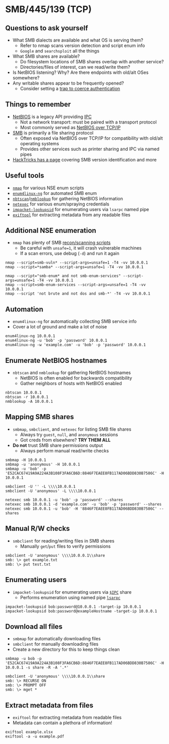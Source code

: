 # SMB/445/139 (TCP)

## Questions to ask yourself
  *  What SMB dialects are available and what OS is serving them?
      *  Refer to nmap scans version detection and script enum info
      *  `Google` and `searchsploit` all the things
  *  What SMB shares are available?
      *  Do filesystem locations of SMB shares overlap with another service?
      *  Directories/files of interest, can we read/write them?
  *  Is NetBIOS listening? Why? Are there endpoints with old/alt OSes somewhere?
  *  Any writable shares appear to be frequently opened?
      *  Consider setting a [trap to coerce authentication](https://www.ired.team/offensive-security/initial-access/t1187-forced-authentication)

## Things to remember
  *  [NetBIOS](https://datatracker.ietf.org/doc/html/rfc1001) is a legacy API providing [IPC](https://en.wikipedia.org/wiki/Inter-process_communication)
      *  Not a network transport: must be paired with a transport protocol
      *  Most commonly served as [NetBIOS over TCP/IP](https://learn.microsoft.com/en-us/previous-versions/windows/it-pro/windows-2000-server/cc940063(v=technet.10))
  *  [SMB](https://learn.microsoft.com/en-us/windows/win32/fileio/microsoft-smb-protocol-and-cifs-protocol-overview) is primarily a file sharing protocol
      *  Often exposed via NetBIOS over TCP/IP for compatibility with old/alt operating systems
      *  Provides other services such as printer sharing and IPC via named pipes
  *  [HackTricks has a page](https://book.hacktricks.xyz/network-services-pentesting/pentesting-smb#smb-server-version) covering SMB version identification and more

## Useful tools
  *  [`nmap`](https://nmap.org/) for various NSE enum scripts
  *  [`enum4linux-ng`](https://github.com/cddmp/enum4linux-ng) for automated SMB enum
  *  [`nbtscan`](https://github.com/resurrecting-open-source-projects/nbtscan)/[`nmblookup`](https://www.samba.org/samba/docs/current/man-html/nmblookup.1.html) for gathering NetBIOS information
  *  [`netexec`](https://www.netexec.wiki/) for various enum/spraying credentials
  *  [`impacket-lookupsid`](https://github.com/fortra/impacket/blob/master/examples/lookupsid.py) for enumerating users via `lsarpc` named pipe
  *  [`exiftool`](https://exiftool.org/) for extracting metadata from any readable files

## Additional NSE enumeration
  *  `nmap` has plenty of SMB [recon/scanning scripts](https://nmap.org/search/?q=smb)
      *  Be careful with `unsafe=1`, it will crash vulnerable machines
      *  If a scan errors, use debug (`-d`) and run it again

```
nmap --script=smb-vuln* --script-args=unsafe=1 -T4 -vv 10.0.0.1
nmap --script=*samba* --script-args=unsafe=1 -T4 -vv 10.0.0.1
```

```
nmap --script="smb-enum* and not smb-enum-services" --script-args=unsafe=1 -T4 -vv 10.0.0.1
nmap --script=smb-enum-services --script-args=unsafe=1 -T4 -vv 10.0.0.1
nmap --script 'not brute and not dos and smb-*' -T4 -vv 10.0.0.1
```

## Automation
  *  `enum4linux-ng` for automatically collecting SMB service info
  *  Cover a lot of ground and make a lot of noise

```
enum4linux-ng 10.0.0.1
enum4linux-ng -u 'bob' -p 'password' 10.0.0.1
enum4linux-ng -w 'example.com' -u 'bob' -p 'password' 10.0.0.1
```

## Enumerate NetBIOS hostnames
  *  `nbtscan` and `nmblookup` for gathering NetBIOS hostnames
      *  NetBIOS is often enabled for backwards compatibility
      *  Gather neighbors of hosts with NetBIOS enabled

```
nbtscan 10.0.0.1
nbtscan -r 10.0.0.1
nmblookup -A 10.0.0.1
```

## Mapping SMB shares
  *  `smbmap`, `smbclient`, and `netexec` for listing SMB file shares
      *  Always try `guest`, `null`, and `anonymous` sessions
      *  Got creds from elsewhere? **TRY THEM ALL**
  *  **Do not** trust SMB share permissions output
      *  Always perform manual read/write checks

```
smbmap -H 10.0.0.1
smbmap -u 'anonymous' -H 10.0.0.1
smbmap -u 'bob' -p 'E52CAC67419A9A224A3B108F3FA6CB6D:8846F7EAEE8FB117AD06BDD830B7586C' -H 10.0.0.1
```

```
smbclient -U '' -L \\\\10.0.0.1
smbclient -U 'anonymous' -L \\\\10.0.0.1
```

```
netexec smb 10.0.0.1 -u 'bob' -p 'password' --shares
netexec smb 10.0.0.1 -d 'example.com' -u 'bob' -p 'password' --shares
netexec smb 10.0.0.1 -u 'bob' -H '8846F7EAEE8FB117AD06BDD830B7586C' --shares
```

## Manual R/W checks
  *  `smbclient` for reading/writing files in SMB shares
      *  Manually `get`/`put` files to verify permissions

```
smbclient -U 'anonymous' \\\\10.0.0.1\\share
smb: \> get example.txt
smb: \> put test.txt
```

## Enumerating users
  *  `impacket-lookupsid` for enumerating users via [`$IPC`](https://learn.microsoft.com/en-us/troubleshoot/windows-server/networking/inter-process-communication-share-null-session) share
      *  Performs enumeration using named pipe [`lsarpc`](https://github.com/fortra/impacket/blob/master/examples/lookupsid.py#L39)

```
impacket-lookupsid bob:password@10.0.0.1 -target-ip 10.0.0.1
impacket-lookupsid bob:password@exampleHostname -target-ip 10.0.0.1
```

## Download all files
  *  `smbmap` for automatically downloading files
  *  `smbclient` for manually downloading files
  *  Create a new directory for this to keep things clean

```
smbmap -u bob -p 'E52CAC67419A9A224A3B108F3FA6CB6D:8846F7EAEE8FB117AD06BDD830B7586C' -H 10.0.0.1 -s share -R -A '.*'
```

```
smbclient -U 'anonymous' \\\\10.0.0.1\\share
smb: \> RECURSE ON
smb: \> PROMPT OFF
smb: \> mget *
```

## Extract metadata from files
  *  `exiftool` for extracting metadata from readable files
  *  Metadata can contain a plethora of information!

```
exiftool example.xlsx
exiftool -a -u example.pdf
```
